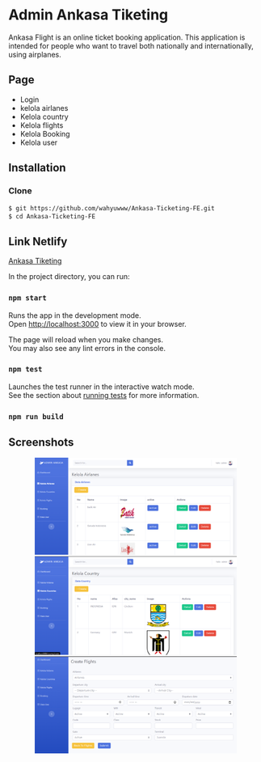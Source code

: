 # Admin Ankasa Tiketing
Ankasa Flight is an online ticket booking application. This application is intended for people who want to travel both nationally and internationally, using airplanes.


## Page
* Login
* kelola airlanes
* Kelola country
* Kelola flights
* Kelola Booking
* Kelola user

## Installation
### Clone
```
$ git https://github.com/wahyuwww/Ankasa-Ticketing-FE.git
$ cd Ankasa-Ticketing-FE
```

## Link Netlify
[Ankasa Tiketing](https://admin-angkasa-group.netlify.app/)


In the project directory, you can run:

### `npm start`

Runs the app in the development mode.\
Open [http://localhost:3000](http://localhost:3000) to view it in your browser.

The page will reload when you make changes.\
You may also see any lint errors in the console.

### `npm test`

Launches the test runner in the interactive watch mode.\
See the section about [running tests](https://facebook.github.io/create-react-app/docs/running-tests) for more information.

### `npm run build`


## Screenshots
<div align="center">
    <img width="400" src="./screenshoot/Screenshot_1.png"> 
    <img width="400" src="./screenshoot/Screenshot_2.png">
     <img width="400" src="./screenshoot/Screenshot_3.png">
    <img width="400" src="./screenshoot/Screenshot_4.png>
</div>